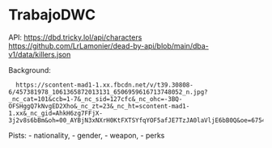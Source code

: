 # TrabajoDWC
API:  https://dbd.tricky.lol/api/characters <br>
      https://github.com/LrLamonier/dead-by-api/blob/main/dba-v1/data/killers.json

Background: 

      https://scontent-mad1-1.xx.fbcdn.net/v/t39.30808-6/457381978_1061365872013131_6506959616713748052_n.jpg?_nc_cat=101&ccb=1-7&_nc_sid=127cfc&_nc_ohc=-3BQ-OFSHggQ7kNvgED2Xho&_nc_zt=23&_nc_ht=scontent-mad1-1.xx&_nc_gid=AhkH6zg7FFjX-3j2v8s6bBm&oh=00_AYBjN3xNXrH0KtFXTSYfqYOF5afJE7TzJA0laVljE6bB0Q&oe=6754EB0A
      
Pists:
      - nationality,
      - gender,
      - weapon,
      - perks
